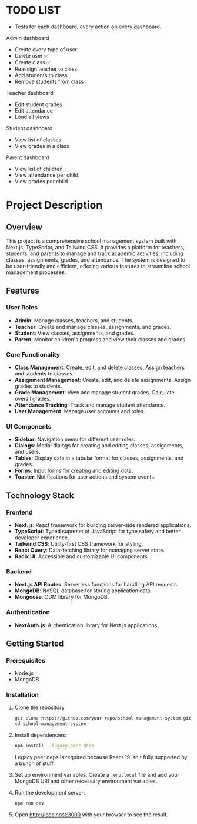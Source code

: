# TODO LIST
- Tests for each dashboard, every action on every dashboard.

Admin dashboard
- Create every type of user
- Delete user ✅ 
- Create class ✅ 
- Reassign teacher to class  
- Add students to class
- Remove students from class

Teacher dashboard
- Edit student grades
- Edit attendance
- Load all views

Student dashboard
- View list of classes
- View grades in a class

Parent dashboard
- View list of children
- View attendance per child
- View grades per child

# Project Description

## Overview

This project is a comprehensive school management system built with Next.js, TypeScript, and Tailwind CSS. It provides a platform for teachers, students, and parents to manage and track academic activities, including classes, assignments, grades, and attendance. The system is designed to be user-friendly and efficient, offering various features to streamline school management processes.

## Features

### User Roles
- **Admin**: Manage classes, teachers, and students.
- **Teacher**: Create and manage classes, assignments, and grades.
- **Student**: View classes, assignments, and grades.
- **Parent**: Monitor children's progress and view their classes and grades.

### Core Functionality
- **Class Management**: Create, edit, and delete classes. Assign teachers and students to classes.
- **Assignment Management**: Create, edit, and delete assignments. Assign grades to students.
- **Grade Management**: View and manage student grades. Calculate overall grades.
- **Attendance Tracking**: Track and manage student attendance.
- **User Management**: Manage user accounts and roles.

### UI Components
- **Sidebar**: Navigation menu for different user roles.
- **Dialogs**: Modal dialogs for creating and editing classes, assignments, and users.
- **Tables**: Display data in a tabular format for classes, assignments, and grades.
- **Forms**: Input forms for creating and editing data.
- **Toaster**: Notifications for user actions and system events.

## Technology Stack

### Frontend
- **Next.js**: React framework for building server-side rendered applications.
- **TypeScript**: Typed superset of JavaScript for type safety and better developer experience.
- **Tailwind CSS**: Utility-first CSS framework for styling.
- **React Query**: Data-fetching library for managing server state.
- **Radix UI**: Accessible and customizable UI components.

### Backend
- **Next.js API Routes**: Serverless functions for handling API requests.
- **MongoDB**: NoSQL database for storing application data.
- **Mongoose**: ODM library for MongoDB.

### Authentication
- **NextAuth.js**: Authentication library for Next.js applications.

## Getting Started

### Prerequisites
- Node.js
- MongoDB

### Installation

1. Clone the repository:
   ```sh
   git clone https://github.com/your-repo/school-management-system.git
   cd school-management-system
   ```

2. Install dependencies:
   ```sh
   npm install --legacy-peer-deps
   ```
   Legacy peer deps is required because React 19 isn't fully supported by a bunch of stuff.

3. Set up environment variables:
   Create a `.env.local` file and add your MongoDB URI and other necessary environment variables.

4. Run the development server:
   ```sh
   npm run dev
   ```

5. Open [http://localhost:3000](http://localhost:3000) with your browser to see the result.